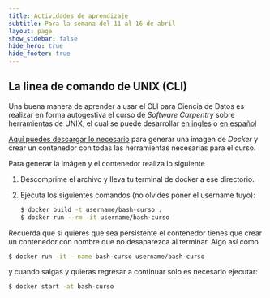 ```yaml
---
title: Actividades de aprendizaje
subtitle: Para la semana del 11 al 16 de abril
layout: page
show_sidebar: false
hide_hero: true
hide_footer: true
---
```


## La linea de comando de UNIX (CLI)

Una buena manera de aprender a usar el CLI para Ciencia de Datos es realizar en forma autogestiva el curso de *Software Carpentry* sobre herramientas de UNIX, el cual se puede desarrollar [en ingles](http://swcarpentry.github.io/shell-novice/) o [en español](https://swcarpentry.github.io/shell-novice-es/)

[Aquí puedes descargar lo necesario](https://github.com/mcd-unison/curso-hpcd/raw/main/bash/imagen-docker.zip) para generar una imagen de *Docker* y crear un contenedor con todas las herramientas necesarias para el curso.

Para generar la imágen y el contenedor realiza lo siguiente   

1. Descomprime el archivo y lleva tu terminal de docker a ese directorio.
   
2. Ejecuta los siguientes comandos (no olvides poner el username tuyo): 
   ```bash
   $ docker build -t username/bash-curso .
   $ docker run --rm -it username/bash-curso
   ```

Recuerda que si quieres que sea persistente el contenedor tienes que crear un contenedor con nombre que no desaparezca al terminar. Algo así como
   
```bash
$ docker run -it --name bash-curso username/bash-curso
```

y cuando salgas y quieras regresar a continuar solo es necesario ejecutar:

```bash
$ docker start -at bash-curso
```






